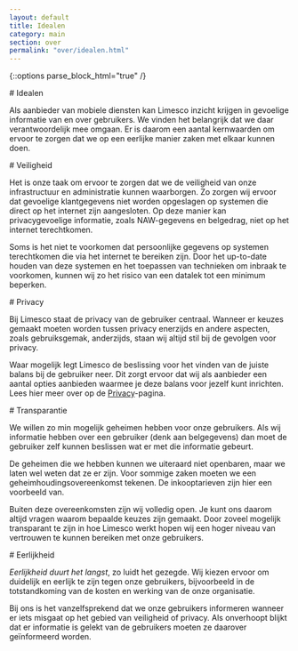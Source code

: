 ```yaml
---
layout: default
title: Idealen
category: main
section: over
permalink: "over/idealen.html"
---
```


{::options parse_block_html="true" /}

<div class="panel panel-primary">
  <div class="panel-heading">
# Idealen
  </div>
  <div class="panel-body">

Als aanbieder van mobiele diensten kan Limesco inzicht krijgen in gevoelige
informatie van en over gebruikers. We vinden het belangrijk dat we daar
verantwoordelijk mee omgaan. Er is daarom een aantal kernwaarden om ervoor te
zorgen dat we op een eerlijke manier zaken met elkaar kunnen doen.

  </div>
</div>

<div class="panel panel-primary">
  <div class="panel-heading">
# Veiligheid
  </div>
  <div class="panel-body">

Het is onze taak om ervoor te zorgen dat we de veiligheid van onze
infrastructuur en administratie kunnen waarborgen. Zo zorgen wij ervoor dat
gevoelige klantgegevens niet worden opgeslagen op systemen die direct op het
internet zijn aangesloten. Op deze manier kan privacygevoelige informatie, zoals
NAW-gegevens en belgedrag, niet op het internet terechtkomen.

Soms is het niet te voorkomen dat persoonlijke gegevens op systemen terechtkomen
die via het internet te bereiken zijn. Door het up-to-date houden van deze
systemen en het toepassen van technieken om inbraak te voorkomen, kunnen wij zo
het risico van een datalek tot een minimum beperken.

  </div>
</div>

<div class="panel panel-primary">
  <div class="panel-heading">
# Privacy
  </div>
  <div class="panel-body">

Bij Limesco staat de privacy van de gebruiker centraal. Wanneer er keuzes gemaakt
moeten worden tussen privacy enerzijds en andere aspecten, zoals gebruiksgemak,
anderzijds, staan wij altijd stil bij de gevolgen voor privacy.

Waar mogelijk legt Limesco de beslissing voor het vinden van de juiste balans
bij de gebruiker neer. Dit zorgt ervoor dat wij als aanbieder een aantal opties
aanbieden waarmee je deze balans voor jezelf kunt inrichten. Lees hier meer over
op de <a href="/over/privacy.html">Privacy</a>-pagina.

  </div>
</div>

<div class="panel panel-primary">
  <div class="panel-heading">
# Transparantie
  </div>
  <div class="panel-body">

We willen zo min mogelijk geheimen hebben voor onze gebruikers. Als wij
informatie hebben over een gebruiker (denk aan belgegevens) dan moet de
gebruiker zelf kunnen beslissen wat er met die informatie gebeurt.

De geheimen die we hebben kunnen we uiteraard niet openbaren, maar we laten wel
weten dat ze er zijn. Voor sommige zaken moeten we een
geheimhoudingsovereenkomst tekenen. De inkooptarieven zijn hier een voorbeeld van.

Buiten deze overeenkomsten zijn wij volledig open. Je kunt ons daarom altijd
vragen waarom bepaalde keuzes zijn gemaakt. Door zoveel mogelijk transparant te
zijn in hoe Limesco werkt hopen wij een hoger niveau van vertrouwen te kunnen
bereiken met onze gebruikers.
  </div>
</div>

<div class="panel panel-primary">
  <div class="panel-heading">
# Eerlijkheid
  </div>
  <div class="panel-body">

*Eerlijkheid duurt het langst*, zo luidt het gezegde. Wij kiezen ervoor
om duidelijk en eerlijk te zijn tegen onze gebruikers, bijvoorbeeld in de
totstandkoming van de kosten en werking van de onze organisatie.

Bij ons is het vanzelfsprekend dat we onze gebruikers informeren wanneer er iets
misgaat op het gebied van veiligheid of privacy. Als onverhoopt blijkt dat er
informatie is gelekt van de gebruikers moeten ze daarover ge&iuml;nformeerd
worden.
  </div>
</div>

